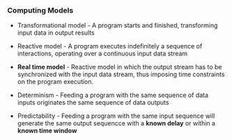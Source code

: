 ### Computing Models

* Transformational model - A program starts and finished, transforming input data in output results
* Reactive model - A program executes indefinitely a sequence of interactions, operating over a continuous input data stream
* **Real time model** - Reactive model in which the output stream has to be synchronized with the input data stream, thus imposing time constraints on the program execution.

* Determinism - Feeding a program with the same sequence of data inputs originates the same sequence of data outputs
* Predictability - Feeding a program with the same input sequence will generate the same output sequencce with a **known delay** or within a **known time window**
